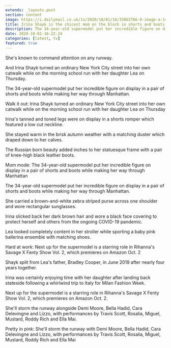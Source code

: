 ```yaml
---
extends: _layouts.post
section: content
image: https://i.dailymail.co.uk/1s/2020/10/01/16/33863766-0-image-a-14_1601564681722.jpg 
title: Irina Shayk is the chicest mom on the block in shorts and boots for school run in New York 
description: The 34-year-old supermodel put her incredible figure on display in a pair of shorts and boots while making her way through Manhattan. 
date: 2020-10-01-16-22-24 
categories: [latest, tv] 
featured: true 
--- 
```

She's known to command attention on any runway.

And Irina Shayk turned an ordinary New York City street into her own catwalk while on the morning school run with her daughter Lea on Thursday.

The 34-year-old supermodel put her incredible figure on display in a pair of shorts and boots while making her way through Manhattan. 

Walk it out: Irina Shayk turned an ordinary New York City street into her own catwalk while on the morning school run with her daughter Lea on Thursday

Irina's tanned and toned legs were on display in a shorts romper which featured a low cut neckline.

She stayed warm in the brisk autumn weather with a matching duster which draped down to her calves.

The Russian born beauty added inches to her statuesque frame with a pair of knee-high black leather boots. 

Mom mode: The 34-year-old supermodel put her incredible figure on display in a pair of shorts and boots while making her way through Manhattan

The 34-year-old supermodel put her incredible figure on display in a pair of shorts and boots while making her way through Manhattan.

She carried a brown-and-white zebra striped purse across one shoulder and wore rectangular sunglasses.

Irina slicked back her dark brown hair and wore a black face covering to protect herself and others from the ongoing COVID-19 pandemic. 

Lea looked completely content in her stroller while sporting a baby pink ballerina ensemble with matching shoes.

Hard at work: Next up for the supermodel is a starring role in Rihanna's Savage X Fenty Show Vol. 2, which premieres on Amazon Oct. 2

Shayk split from Lea's father, Bradley Cooper, in June 2019 after nearly four years together. 

Irina was certainly enjoying time with her daughter after landing back stateside following a whirlwind trip to Italy for Milan Fashion Week.

Next up for the supermodel is a starring role in Rihanna's Savage X Fenty Show Vol. 2, which premieres on Amazon Oct. 2.

She'll storm the runway alongside Demi Moore, Bella Hadid, Cara Delevingne and Lizzo, with performances by Travis Scott, Rosalia, Miguel, Mustard, Roddy Rich and Ella Mai. 

Pretty in pink: She'll storm the runway with Demi Moore, Bella Hadid, Cara Delevingne and Lizzo, with performances by Travis Scott, Rosalia, Miguel, Mustard, Roddy Rich and Ella Mai

